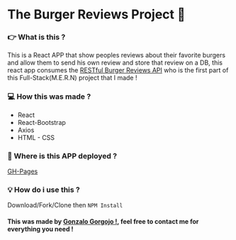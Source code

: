 # The Burger Reviews Project :hamburger:

### 👉 What is this ?

This is a React APP that show peoples reviews about their favorite burgers and allow them to send his own review and store that review on a DB, this react app consumes the [RESTful Burger Reviews API](https://burgers-reviews.herokuapp.com/) who is the first part of this Full-Stack(M.E.R.N) project that I made !

### :computer: How this was made ?

- React
- React-Bootstrap
- Axios
- HTML - CSS

### :floppy_disk: Where is this APP deployed ?

[GH-Pages](https://gonzalogorgojo.github.io/BurgerProject_FrontEnd)

### :bulb: How do i use this ?

Download/Fork/Clone then `NPM Install`<br>

#### This was made by [Gonzalo Gorgojo !](https://www.linkedin.com/in/gonzalogorgojo/), feel free to contact me for everything you need !
